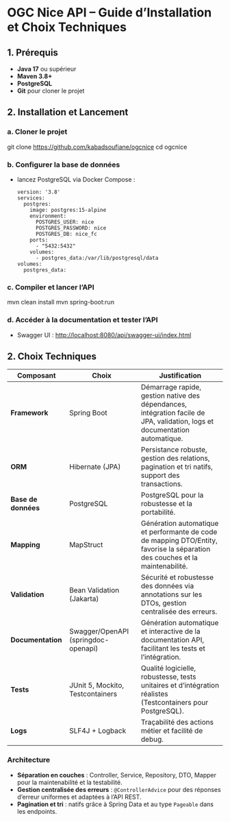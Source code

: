 # OGC Nice API – Guide d’Installation et Choix Techniques
## 1. Prérequis

- **Java 17** ou supérieur
- **Maven 3.8+**
- **PostgreSQL**
- **Git** pour cloner le projet
## 2. Installation et Lancement

### a. Cloner le projet
git clone https://github.com/kabadsoufiane/ogcnice
cd ogcnice
### b. Configurer la base de données
- lancez PostgreSQL via Docker Compose :
    ```
    version: '3.8'
    services:
      postgres:
        image: postgres:15-alpine
        environment:
          POSTGRES_USER: nice
          POSTGRES_PASSWORD: nice
          POSTGRES_DB: nice_fc
        ports:
          - "5432:5432"
        volumes:
          - postgres_data:/var/lib/postgresql/data
    volumes:
      postgres_data:
    ```
### c. Compiler et lancer l’API

mvn clean install
mvn spring-boot:run
### d. Accéder à la documentation et tester l’API

- Swagger UI : [http://localhost:8080/api/swagger-ui/index.html](http://localhost:8080/api/swagger-ui/index.html)
## 2. Choix Techniques

| Composant         | Choix               | Justification |
|-------------------|---------------------|---------------|
| **Framework**     | Spring Boot         | Démarrage rapide, gestion native des dépendances, intégration facile de JPA, validation, logs et documentation automatique. |
| **ORM**           | Hibernate (JPA)     | Persistance robuste, gestion des relations, pagination et tri natifs, support des transactions. |
| **Base de données** | PostgreSQL        | PostgreSQL pour la robustesse et la portabilité. |
| **Mapping**       | MapStruct           | Génération automatique et performante de code de mapping DTO/Entity, favorise la séparation des couches et la maintenabilité. |
| **Validation**    | Bean Validation (Jakarta) | Sécurité et robustesse des données via annotations sur les DTOs, gestion centralisée des erreurs. |
| **Documentation** | Swagger/OpenAPI (springdoc-openapi) | Génération automatique et interactive de la documentation API, facilitant les tests et l’intégration. |
| **Tests**         | JUnit 5, Mockito, Testcontainers | Qualité logicielle, robustesse, tests unitaires et d’intégration réalistes (Testcontainers pour PostgreSQL). |
| **Logs**          | SLF4J + Logback     | Traçabilité des actions métier et facilité de debug. |

### Architecture

- **Séparation en couches** : Controller, Service, Repository, DTO, Mapper pour la maintenabilité et la testabilité.
- **Gestion centralisée des erreurs** : `@ControllerAdvice` pour des réponses d’erreur uniformes et adaptées à l’API REST.
- **Pagination et tri** : natifs grâce à Spring Data et au type `Pageable` dans les endpoints.
